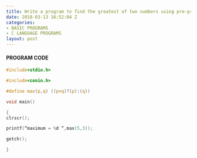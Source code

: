 ```yaml
---
title: Write a program to find the greatest of two numbers using pre-processor.
date: 2018-03-13 16:52:04 Z
categories:
- BASIC PROGRAMS
- C LANGUAGE PROGRAMS
layout: post
---
```


#### PROGRAM CODE


```c
#include<stdio.h>

#include<conio.h>

#define max(p,q) ((p>q)?(p):(q))

void main()

{
clrscr();

printf(“maximum = %d “,max(5,3));

getch();

}
```
